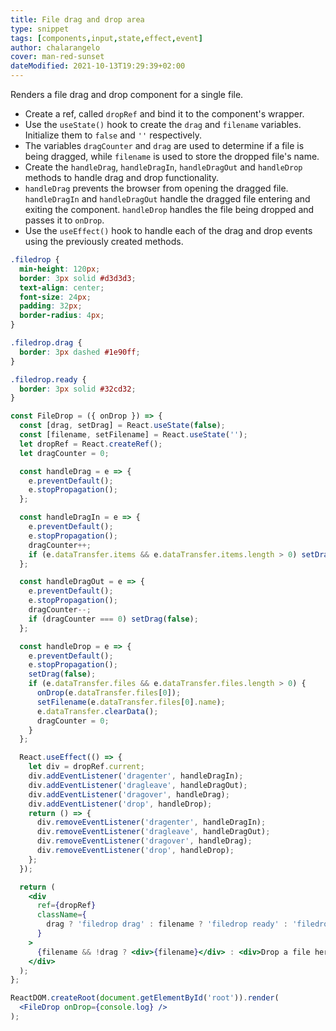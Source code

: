```yaml
---
title: File drag and drop area
type: snippet
tags: [components,input,state,effect,event]
author: chalarangelo
cover: man-red-sunset
dateModified: 2021-10-13T19:29:39+02:00
---
```


Renders a file drag and drop component for a single file.

- Create a ref, called `dropRef` and bind it to the component's wrapper.
- Use the `useState()` hook to create the `drag` and `filename` variables. Initialize them to `false` and `''` respectively.
- The variables `dragCounter` and `drag` are used to determine if a file is being dragged, while `filename` is used to store the dropped file's name.
- Create the `handleDrag`, `handleDragIn`, `handleDragOut` and `handleDrop` methods to handle drag and drop functionality.
- `handleDrag` prevents the browser from opening the dragged file. `handleDragIn` and `handleDragOut` handle the dragged file entering and exiting the component. `handleDrop` handles the file being dropped and passes it to `onDrop`.
- Use the `useEffect()` hook to handle each of the drag and drop events using the previously created methods.

```css
.filedrop {
  min-height: 120px;
  border: 3px solid #d3d3d3;
  text-align: center;
  font-size: 24px;
  padding: 32px;
  border-radius: 4px;
}

.filedrop.drag {
  border: 3px dashed #1e90ff;
}

.filedrop.ready {
  border: 3px solid #32cd32;
}
```

```jsx
const FileDrop = ({ onDrop }) => {
  const [drag, setDrag] = React.useState(false);
  const [filename, setFilename] = React.useState('');
  let dropRef = React.createRef();
  let dragCounter = 0;

  const handleDrag = e => {
    e.preventDefault();
    e.stopPropagation();
  };

  const handleDragIn = e => {
    e.preventDefault();
    e.stopPropagation();
    dragCounter++;
    if (e.dataTransfer.items && e.dataTransfer.items.length > 0) setDrag(true);
  };

  const handleDragOut = e => {
    e.preventDefault();
    e.stopPropagation();
    dragCounter--;
    if (dragCounter === 0) setDrag(false);
  };

  const handleDrop = e => {
    e.preventDefault();
    e.stopPropagation();
    setDrag(false);
    if (e.dataTransfer.files && e.dataTransfer.files.length > 0) {
      onDrop(e.dataTransfer.files[0]);
      setFilename(e.dataTransfer.files[0].name);
      e.dataTransfer.clearData();
      dragCounter = 0;
    }
  };

  React.useEffect(() => {
    let div = dropRef.current;
    div.addEventListener('dragenter', handleDragIn);
    div.addEventListener('dragleave', handleDragOut);
    div.addEventListener('dragover', handleDrag);
    div.addEventListener('drop', handleDrop);
    return () => {
      div.removeEventListener('dragenter', handleDragIn);
      div.removeEventListener('dragleave', handleDragOut);
      div.removeEventListener('dragover', handleDrag);
      div.removeEventListener('drop', handleDrop);
    };
  });

  return (
    <div
      ref={dropRef}
      className={
        drag ? 'filedrop drag' : filename ? 'filedrop ready' : 'filedrop'
      }
    >
      {filename && !drag ? <div>{filename}</div> : <div>Drop a file here!</div>}
    </div>
  );
};
```

```jsx
ReactDOM.createRoot(document.getElementById('root')).render(
  <FileDrop onDrop={console.log} />
);
```
